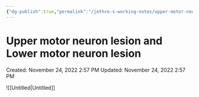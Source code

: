 ```yaml
---
{"dg-publish":true,"permalink":"/jethro-s-working-notes/upper-motor-neuron-lesion-and-lower-motor-neuron-l/","dgPassFrontmatter":true}
---
```



# Upper motor neuron lesion and Lower motor neuron lesion

Created: November 24, 2022 2:57 PM
Updated: November 24, 2022 2:57 PM

![[Untitled\|Untitled]]
